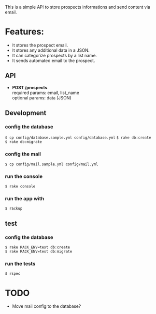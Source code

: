 This is a simple API to store prospects informations and send content via email.

# Features:

* It stores the prospect email.
* It stores any additional data in a JSON.
* It can categorize prospects by a list name.
* It sends automated email to the prospect.

## API

* **POST /prospects**  
  required params: email, list_name  
  optional params: data (JSON)  

## Development

### config the database
`$ cp config/database.sample.yml config/database.yml`
`$ rake db:create`  
`$ rake db:migrate`

### config the mail
`$ cp config/mail.sample.yml config/mail.yml`

### run the console
`$ rake console`

### run the app with
`$ rackup`

## test

### config the database
`$ rake RACK_ENV=test db:create`  
`$ rake RACK_ENV=test db:migrate`

### run the tests
`$ rspec`


# TODO

* Move mail config to the database?
